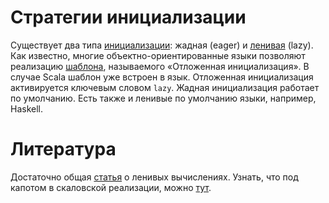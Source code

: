 ﻿Стратегии инициализации
=======================
Существует два типа [инициализации][init]: жадная (eager) и [ленивая][lazy]
(lazy). Как известно, многие объектно-ориентированные языки позволяют реализацию
[шаблона][delayed], называемого «Отложенная инициализация». В случае Scala
шаблон уже встроен в язык. Отложенная инициализация активируется ключевым
словом `lazy`. Жадная инициализация работает по умолчанию. Есть также и ленивые
по умолчанию языки, например, Haskell.


Литература
==========
Достаточно общая [статья][impl-laziness] о ленивых вычислениях. Узнать, что
под капотом в скаловской реализации, можно [тут][lazy-vals-under-hood].

[init]: https://en.wikipedia.org/wiki/Initialization_(programming)
[lazy]: https://en.wikipedia.org/wiki/Lazy_initialization
[delayed]: http://www.martinfowler.com/bliki/LazyInitialization.html

[impl-laziness]: http://matt.might.net/articles/implementing-laziness/
[lazy-vals-under-hood]: https://blog.codecentric.de/en/2016/02/lazy-vals-scala-look-hood/


